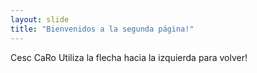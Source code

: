 ```yaml
---
layout: slide
title: "Bienvenidos a la segunda página!"
---
```

Cesc CaRo
Utiliza la flecha hacia la izquierda para volver!
